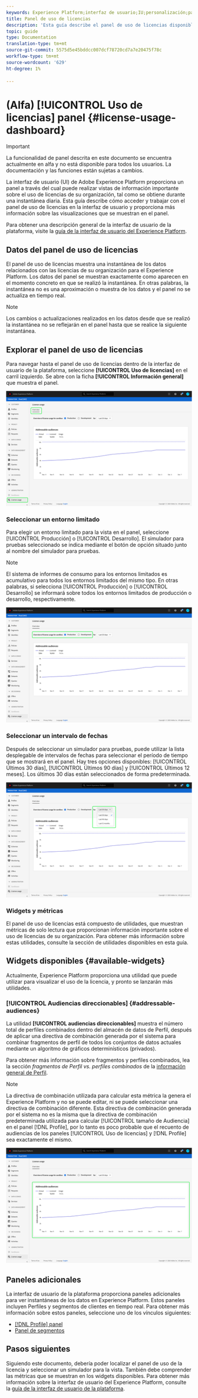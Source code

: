 ```yaml
---
keywords: Experience Platform;interfaz de usuario;IU;personalización;panel de uso de licencia;panel;uso de licencia;asignación;consumo
title: Panel de uso de licencias
description: 'Esta guía describe el panel de uso de licencias disponible en la interfaz de usuario de Adobe Experience Platform. '
topic: guide
type: Documentation
translation-type: tm+mt
source-git-commit: 5575d5e45bddcc007dcf78720cd7a7e20475f78c
workflow-type: tm+mt
source-wordcount: '629'
ht-degree: 1%

---
```



# (Alfa) [!UICONTROL Uso de licencias] panel {#license-usage-dashboard}

>[!IMPORTANT]
>
>La funcionalidad de panel descrita en este documento se encuentra actualmente en alfa y no está disponible para todos los usuarios. La documentación y las funciones están sujetas a cambios.

La interfaz de usuario (UI) de Adobe Experience Platform proporciona un panel a través del cual puede realizar vistas de información importante sobre el uso de licencias de su organización, tal como se obtiene durante una instantánea diaria. Esta guía describe cómo acceder y trabajar con el panel de uso de licencias en la interfaz de usuario y proporciona más información sobre las visualizaciones que se muestran en el panel.

Para obtener una descripción general de la interfaz de usuario de la plataforma, visite la [guía de la interfaz de usuario del Experience Platform](ui-guide.md).

## Datos del panel de uso de licencias

El panel de uso de licencias muestra una instantánea de los datos relacionados con las licencias de su organización para el Experience Platform. Los datos del panel se muestran exactamente como aparecen en el momento concreto en que se realizó la instantánea. En otras palabras, la instantánea no es una aproximación o muestra de los datos y el panel no se actualiza en tiempo real.

>[!NOTE]
>
>Los cambios o actualizaciones realizados en los datos desde que se realizó la instantánea no se reflejarán en el panel hasta que se realice la siguiente instantánea.

## Explorar el panel de uso de licencias

Para navegar hasta el panel de uso de licencias dentro de la interfaz de usuario de la plataforma, seleccione **[!UICONTROL Uso de licencias]** en el carril izquierdo. Se abre con la ficha **[!UICONTROL Información general]** que muestra el panel.

![](images/license-usage-dashboard/dashboard-overview.png)

### Seleccionar un entorno limitado

Para elegir un entorno limitado para la vista en el panel, seleccione [!UICONTROL Producción] o [!UICONTROL Desarrollo]. El simulador para pruebas seleccionado se indica mediante el botón de opción situado junto al nombre del simulador para pruebas.

>[!NOTE]
>
>El sistema de informes de consumo para los entornos limitados es acumulativo para todos los entornos limitados del mismo tipo. En otras palabras, si selecciona [!UICONTROL Producción] o [!UICONTROL Desarrollo] se informará sobre todos los entornos limitados de producción o desarrollo, respectivamente.

![](images/license-usage-dashboard/select-sandbox.png)

### Seleccionar un intervalo de fechas

Después de seleccionar un simulador para pruebas, puede utilizar la lista desplegable de intervalos de fechas para seleccionar el período de tiempo que se mostrará en el panel. Hay tres opciones disponibles: [!UICONTROL Últimos 30 días], [!UICONTROL Últimos 90 días] y [!UICONTROL Últimos 12 meses]. Los últimos 30 días están seleccionados de forma predeterminada.

![](images/license-usage-dashboard/select-date-range.png)

### Widgets y métricas

El panel de uso de licencias está compuesto de utilidades, que muestran métricas de solo lectura que proporcionan información importante sobre el uso de licencias de su organización. Para obtener más información sobre estas utilidades, consulte la sección de utilidades disponibles en esta guía.

## Widgets disponibles {#available-widgets}

Actualmente, Experience Platform proporciona una utilidad que puede utilizar para visualizar el uso de la licencia, y pronto se lanzarán más utilidades.

### [!UICONTROL Audiencias direccionables] {#addressable-audiences}

La utilidad **[!UICONTROL audiencias direccionables]** muestra el número total de perfiles combinados dentro del almacén de datos de Perfil, después de aplicar una directiva de combinación generada por el sistema para combinar fragmentos de perfil de todos los conjuntos de datos actuales mediante un algoritmo de gráficos determinísticos (privados).

Para obtener más información sobre fragmentos y perfiles combinados, lea la sección *fragmentos de Perfil vs. perfiles combinados* de la [información general de Perfil](../profile/home.md).

>[!NOTE]
>
>La directiva de combinación utilizada para calcular esta métrica la genera el Experience Platform y no se puede editar, ni se puede seleccionar una directiva de combinación diferente. Esta directiva de combinación generada por el sistema no es la misma que la directiva de combinación predeterminada utilizada para calcular [!UICONTROL tamaño de Audiencia] en el panel [!DNL Profile], por lo tanto es poco probable que el recuento de audiencias de los paneles [!UICONTROL Uso de licencias] y [!DNL Profile] sea exactamente el mismo.

![](images/license-usage-dashboard/addressable-audiences.png)

## Paneles adicionales

La interfaz de usuario de la plataforma proporciona paneles adicionales para ver instantáneas de los datos en Experience Platform. Estos paneles incluyen Perfiles y segmentos de clientes en tiempo real. Para obtener más información sobre estos paneles, seleccione uno de los vínculos siguientes:

* [[!DNL Profile] panel](../profile/ui/profile-dashboard.md)
* [Panel de segmentos](../segmentation/ui/segment-dashboard.md)

## Pasos siguientes

Siguiendo este documento, debería poder localizar el panel de uso de la licencia y seleccionar un simulador para la vista. También debe comprender las métricas que se muestran en los widgets disponibles. Para obtener más información sobre la interfaz de usuario del Experience Platform, consulte la [guía de la interfaz de usuario de la plataforma](ui-guide.md).